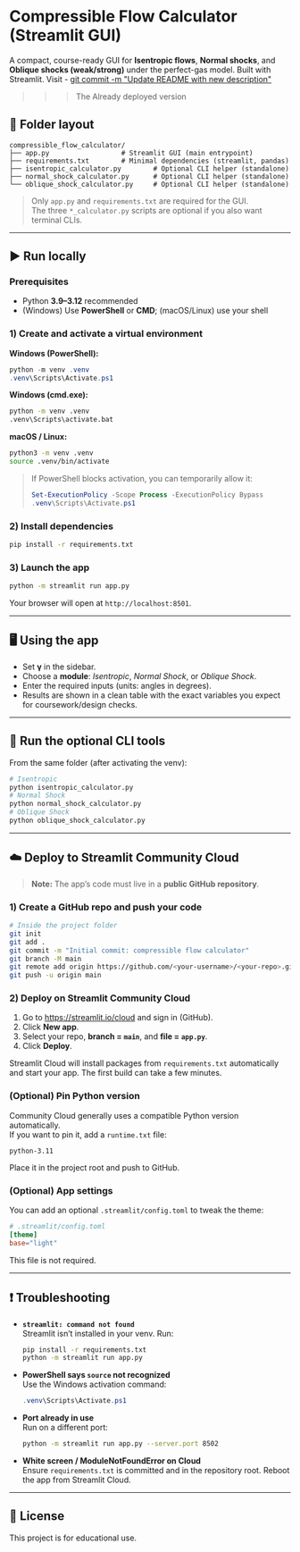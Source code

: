 
# Compressible Flow Calculator (Streamlit GUI)

A compact, course-ready GUI for **Isentropic flows**, **Normal shocks**, and **Oblique shocks (weak/strong)** under the perfect-gas model. Built with Streamlit.
Visit -  [git commit -m "Update README with new description" ](https://compressibleflowcalculator23b0036ae339.streamlit.app/) 
>>> The Already deployed version
>>> 
## 📁 Folder layout
```
compressible_flow_calculator/
├── app.py                  # Streamlit GUI (main entrypoint)
├── requirements.txt        # Minimal dependencies (streamlit, pandas)
├── isentropic_calculator.py        # Optional CLI helper (standalone)
├── normal_shock_calculator.py      # Optional CLI helper (standalone)
└── oblique_shock_calculator.py     # Optional CLI helper (standalone)
```

> Only `app.py` and `requirements.txt` are required for the GUI.  
> The three `*_calculator.py` scripts are optional if you also want terminal CLIs.

---

## ▶️ Run locally

### Prerequisites
- Python **3.9–3.12** recommended
- (Windows) Use **PowerShell** or **CMD**; (macOS/Linux) use your shell

### 1) Create and activate a virtual environment

**Windows (PowerShell):**
```powershell
python -m venv .venv
.venv\Scripts\Activate.ps1
```

**Windows (cmd.exe):**
```cmd
python -m venv .venv
.venv\Scripts\activate.bat
```

**macOS / Linux:**
```bash
python3 -m venv .venv
source .venv/bin/activate
```

> If PowerShell blocks activation, you can temporarily allow it:
> ```powershell
> Set-ExecutionPolicy -Scope Process -ExecutionPolicy Bypass
> .venv\Scripts\Activate.ps1
> ```

### 2) Install dependencies
```bash
pip install -r requirements.txt
```

### 3) Launch the app
```bash
python -m streamlit run app.py
```
Your browser will open at `http://localhost:8501`.

---

## 🖥️ Using the app
- Set **γ** in the sidebar.
- Choose a **module**: *Isentropic*, *Normal Shock*, or *Oblique Shock*.
- Enter the required inputs (units: angles in degrees).
- Results are shown in a clean table with the exact variables you expect for coursework/design checks.

---

## 🧪 Run the optional CLI tools
From the same folder (after activating the venv):
```bash
# Isentropic
python isentropic_calculator.py
# Normal Shock
python normal_shock_calculator.py
# Oblique Shock
python oblique_shock_calculator.py
```

---

## ☁️ Deploy to Streamlit Community Cloud

> **Note:** The app’s code must live in a **public GitHub repository**.

### 1) Create a GitHub repo and push your code
```bash
# Inside the project folder
git init
git add .
git commit -m "Initial commit: compressible flow calculator"
git branch -M main
git remote add origin https://github.com/<your-username>/<your-repo>.git
git push -u origin main
```

### 2) Deploy on Streamlit Community Cloud
1. Go to https://streamlit.io/cloud and sign in (GitHub).
2. Click **New app**.
3. Select your repo, **branch = `main`**, and **file = `app.py`**.
4. Click **Deploy**.

Streamlit Cloud will install packages from `requirements.txt` automatically and start your app.
The first build can take a few minutes.

### (Optional) Pin Python version
Community Cloud generally uses a compatible Python version automatically.  
If you want to pin it, add a `runtime.txt` file:
```
python-3.11
```

Place it in the project root and push to GitHub.

### (Optional) App settings
You can add an optional `.streamlit/config.toml` to tweak the theme:
```toml
# .streamlit/config.toml
[theme]
base="light"
```
This file is not required.

---

## ❗ Troubleshooting

- **`streamlit: command not found`**  
  Streamlit isn’t installed in your venv. Run:
  ```bash
  pip install -r requirements.txt
  python -m streamlit run app.py
  ```

- **PowerShell says `source` not recognized**  
  Use the Windows activation command:
  ```powershell
  .venv\Scripts\Activate.ps1
  ```

- **Port already in use**  
  Run on a different port:
  ```bash
  python -m streamlit run app.py --server.port 8502
  ```

- **White screen / ModuleNotFoundError on Cloud**  
  Ensure `requirements.txt` is committed and in the repository root.
  Reboot the app from Streamlit Cloud.

---

## 📜 License
This project is for educational use. 
